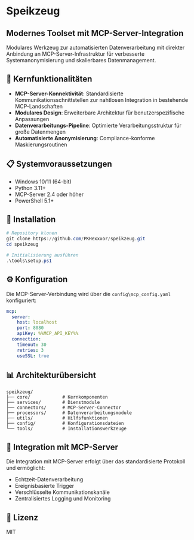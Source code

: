 # Speikzeug

## Modernes Toolset mit MCP-Server-Integration

Modulares Werkzeug zur automatisierten Datenverarbeitung mit direkter Anbindung an MCP-Server-Infrastruktur für verbesserte Systemanonymisierung und skalierbares Datenmanagement.

## 🔧 Kernfunktionalitäten

- **MCP-Server-Konnektivität**: Standardisierte Kommunikationsschnittstellen zur nahtlosen Integration in bestehende MCP-Landschaften
- **Modulares Design**: Erweiterbare Architektur für benutzerspezifische Anpassungen
- **Datenverarbeitungs-Pipeline**: Optimierte Verarbeitungsstruktur für große Datenmengen
- **Automatisierte Anonymisierung**: Compliance-konforme Maskierungsroutinen

## 📋 Systemvoraussetzungen

- Windows 10/11 (64-bit)
- Python 3.11+
- MCP-Server 2.4 oder höher
- PowerShell 5.1+

## 🚀 Installation

```powershell
# Repository klonen
git clone https://github.com/PKHexxxor/speikzeug.git
cd speikzeug

# Initialisierung ausführen
.\tools\setup.ps1
```

## ⚙️ Konfiguration

Die MCP-Server-Verbindung wird über die `config\mcp_config.yaml` konfiguriert:

```yaml
mcp:
  server:
    host: localhost
    port: 8080
    apiKey: %%MCP_API_KEY%%
  connection:
    timeout: 30
    retries: 3
    useSSL: true
```

## 📊 Architekturübersicht

```
speikzeug/
├── core/            # Kernkomponenten
├── services/        # Dienstmodule
├── connectors/      # MCP-Server-Connector
├── processors/      # Datenverarbeitungsmodule
├── utils/           # Hilfsfunktionen
├── config/          # Konfigurationsdateien
└── tools/           # Installationswerkzeuge
```

## 🔄 Integration mit MCP-Server

Die Integration mit MCP-Server erfolgt über das standardisierte Protokoll und ermöglicht:

- Echtzeit-Datenverarbeitung
- Ereignisbasierte Trigger
- Verschlüsselte Kommunikationskanäle
- Zentralisiertes Logging und Monitoring

## 📄 Lizenz

MIT